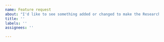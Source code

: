```yaml
---
name: Feature request
about: "I'd like to see something added or changed to make the Research Software Directory even better."
title: ''
labels: ''
assignees: ''

---
```




